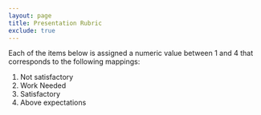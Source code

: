 ```yaml
---
layout: page
title: Presentation Rubric
exclude: true
---
```


Each of the items below is assigned a numeric value between 1 and 4 that corresponds to the following mappings:
1. Not satisfactory
2. Work Needed
3. Satisfactory
4. Above expectations

